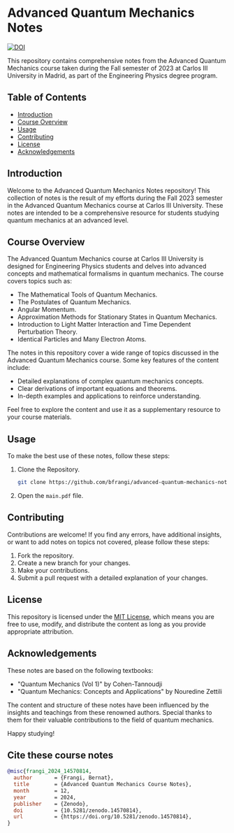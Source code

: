 # Advanced Quantum Mechanics Notes

[![DOI](https://zenodo.org/badge/DOI/10.5281/zenodo.14570814.svg)](https://doi.org/10.5281/zenodo.14570814)

This repository contains comprehensive notes from the Advanced Quantum Mechanics course taken during the 
Fall semester of 2023 at Carlos III University in Madrid, as part of the Engineering Physics degree program.

## Table of Contents

- [Introduction](#introduction)
- [Course Overview](#course-overview)
- [Usage](#usage)
- [Contributing](#contributing)
- [License](#license)
- [Acknowledgements](#acknowledgements)

## Introduction

Welcome to the Advanced Quantum Mechanics Notes repository! This collection of notes is the result of my 
efforts during the Fall 2023 semester in the Advanced Quantum Mechanics course at Carlos III University. 
These notes are intended to be a comprehensive resource for students studying quantum mechanics at an 
advanced level.

## Course Overview

The Advanced Quantum Mechanics course at Carlos III University is designed for Engineering Physics 
students and delves into advanced concepts and mathematical formalisms in quantum mechanics.
The course covers topics such as:

- The Mathematical Tools of Quantum Mechanics.
- The Postulates of Quantum Mechanics.
- Angular Momentum.
- Approximation Methods for Stationary States in Quantum Mechanics.
- Introduction to Light Matter Interaction and Time Dependent Perturbation Theory.
- Identical Particles and Many Electron Atoms.

The notes in this repository cover a wide range of topics discussed in the Advanced Quantum Mechanics course. Some key features of the content include:

- Detailed explanations of complex quantum mechanics concepts.
- Clear derivations of important equations and theorems.
- In-depth examples and applications to reinforce understanding.

Feel free to explore the content and use it as a supplementary resource to your course materials.

## Usage

To make the best use of these notes, follow these steps:

1. Clone the Repository.
   ```bash
   git clone https://github.com/bfrangi/advanced-quantum-mechanics-notes.git
   ```

2. Open the `main.pdf` file.

## Contributing

Contributions are welcome! If you find any errors, have additional insights, or want to add notes on topics not covered, please follow these steps: 

1. Fork the repository.
2. Create a new branch for your changes.
3. Make your contributions.
4. Submit a pull request with a detailed explanation of your changes.

## License

This repository is licensed under the [MIT License](LICENSE), which means you are free to use, modify, and distribute the content as long as you provide appropriate attribution.

## Acknowledgements

These notes are based on the following textbooks:

- "Quantum Mechanics (Vol 1)" by Cohen-Tannoudji
- "Quantum Mechanics: Concepts and Applications" by Nouredine Zettili

The content and structure of these notes have been influenced by the insights and teachings from these renowned authors. Special thanks to them for their valuable contributions to the field of quantum mechanics.

Happy studying!

## Cite these course notes

```bibtex
@misc{frangi_2024_14570814,
  author       = {Frangi, Bernat},
  title        = {Advanced Quantum Mechanics Course Notes},
  month        = 12,
  year         = 2024,
  publisher    = {Zenodo},
  doi          = {10.5281/zenodo.14570814},
  url          = {https://doi.org/10.5281/zenodo.14570814},
}
```




